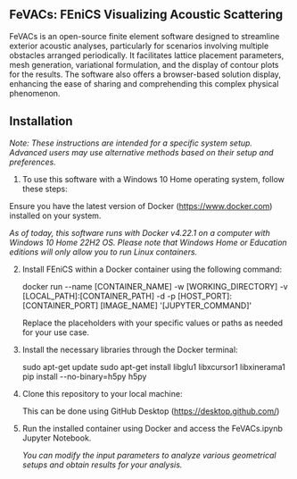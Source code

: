 ## FeVACs: FEniCS Visualizing Acoustic Scattering

FeVACs is an open-source finite element software designed to streamline exterior acoustic analyses, particularly for scenarios involving multiple obstacles arranged periodically. It facilitates lattice placement parameters, mesh generation, variational formulation, and the display of contour plots for the results. The software also offers a browser-based solution display, enhancing the ease of sharing and comprehending this complex physical phenomenon.

## Installation
*Note: These instructions are intended for a specific system setup. Advanced users may use alternative methods based on their setup and preferences.*

1. To use this software with a Windows 10 Home operating system, follow these steps:

Ensure you have the latest version of Docker (https://www.docker.com) installed on your system.

*As of today, this software runs with Docker v4.22.1 on a computer with Windows 10 Home 22H2 OS.
Please note that Windows Home or Education editions will only allow you to run Linux containers.*

2. Install FEniCS within a Docker container using the following command:

   docker run --name [CONTAINER_NAME] -w [WORKING_DIRECTORY] -v [LOCAL_PATH]:[CONTAINER_PATH] -d -p [HOST_PORT]:[CONTAINER_PORT] [IMAGE_NAME] '[JUPYTER_COMMAND]'

   Replace the placeholders with your specific values or paths as needed for your use case.

3. Install the necessary libraries through the Docker terminal:

   sudo apt-get update
   sudo apt-get install libglu1 libxcursor1 libxinerama1
   pip install --no-binary=h5py h5py

4. Clone this repository to your local machine:
   
   This can be done using GitHub Desktop (https://desktop.github.com/)

5. Run the installed container using Docker and access the FeVACs.ipynb Jupyter Notebook.

   *You can modify the input parameters to analyze various geometrical setups and obtain results for your analysis.*
